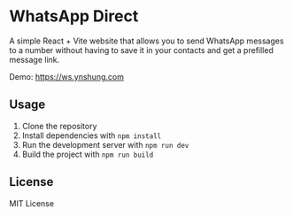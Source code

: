 # WhatsApp Direct

A simple React + Vite website that allows you to send WhatsApp messages to a number without having to save it in your contacts and get a prefilled message link.

Demo: https://ws.ynshung.com

## Usage

1. Clone the repository
2. Install dependencies with `npm install`
3. Run the development server with `npm run dev`
4. Build the project with `npm run build`

## License
MIT License
